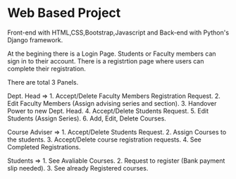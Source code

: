 # Web Based Project
Front-end with HTML,CSS,Bootstrap,Javascript
and Back-end with Python's Django framework.

At the begining there is a Login Page. Students or Faculty members can sign in to their account. There is a registrtion page where users can complete their registration.

There are total 3 Panels.

Dept. Head =>
    1. Accept/Delete Faculty Members Registration Request.
    2. Edit Faculty Members (Assign advising series and section).
    3. Handover Power to new Dept. Head.
    4. Accept/Delete Students Request.
    5. Edit Students (Assign Series).
    6. Add, Edit, Delete Courses.

Course Adviser =>
    1. Accept/Delete Students Request.
    2. Assign Courses to the students.
    3. Accept/Delete course registration requests.
    4. See Completed Registrations.

Students =>
    1. See Avaliable Courses.
    2. Request to register (Bank payment slip needed).
    3. See already Registered courses.

